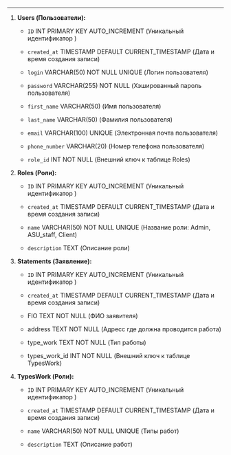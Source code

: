 
___
1. **Users (Пользователи):** 
    - `ID` INT PRIMARY KEY AUTO_INCREMENT (Уникальный идентификатор )
    - `created_at` TIMESTAMP DEFAULT CURRENT_TIMESTAMP (Дата и время создания записи)
    
    - `login` VARCHAR(50) NOT NULL UNIQUE (Логин пользователя)
    - `password` VARCHAR(255) NOT NULL (Хэшированный пароль пользователя)
    
    - `first_name` VARCHAR(50) (Имя пользователя)
    - `last_name` VARCHAR(50) (Фамилия пользователя)
    - `email` VARCHAR(100) UNIQUE (Электронная почта пользователя)
    - `phone_number` VARCHAR(20) (Номер телефона пользователя)
    
     - `role_id` INT NOT NULL (Внешний ключ к таблице Roles)
    
2. **Roles (Роли):**
    
    - `ID` INT PRIMARY KEY AUTO_INCREMENT (Уникальный идентификатор )
    - `created_at` TIMESTAMP DEFAULT CURRENT_TIMESTAMP (Дата и время создания записи)
    
    - `name` VARCHAR(50) NOT NULL UNIQUE (Название роли: Admin, ASU_staff, Сlient)
    - `description` TEXT (Описание роли)
    
    
3. **Statements (Заявление):**
    - `ID` INT PRIMARY KEY AUTO_INCREMENT (Уникальный идентификатор )
    - `created_at` TIMESTAMP DEFAULT CURRENT_TIMESTAMP (Дата и время создания записи)
	
	- FIO TEXT NOT NULL (ФИО заявителя)
	- address TEXT NOT NULL (Адресс где должна проводится работа)
	- type_work TEXT NOT NULL   (Тип работы)
	- types_work_id INT NOT NULL (Внешний ключ к таблице TypesWork)
	
4. **TypesWork (Роли):**
    
    - `ID` INT PRIMARY KEY AUTO_INCREMENT (Уникальный идентификатор )
    - `created_at` TIMESTAMP DEFAULT CURRENT_TIMESTAMP (Дата и время создания записи)
    
    - `name` VARCHAR(50) NOT NULL UNIQUE (Типы работ)
    - `description` TEXT (Описание работ)